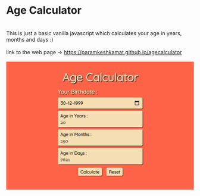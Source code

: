 # Age Calculator
\
This is just a basic vanilla javascript which calculates your age in years, months and days :)
\
\
link to the web page -> https://paramkeshkamat.github.io/agecalculator
\
\
![screenshot](screenshot.png)
